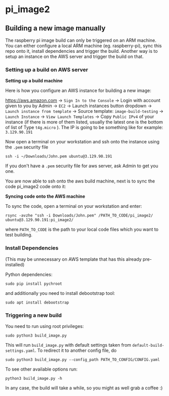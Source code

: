 # pi_image2

## Building a new image manually
The raspberry pi image build can only be triggered on an ARM machine. You can either configure a local ARM machine (eg. raspberry-pi), sync this repo onto it, install dependencies and trigger the build. Another way is to setup an instance on the AWS server and trigger the build on that. 

### Setting up a build on AWS server
**Setting up a build machine**

Here is how you configure an AWS instance for building a new image:

https://aws.amazon.com -> `Sign In to the Console` -> Login with account given to you by Admin -> `EC2` -> Launch instances button dropdown -> `Launch instance from template` -> Source template: `image-build-testing` -> `Launch Instance` -> `View Launch Templates` -> Copy `Public IPv4` of your instance (if there is more of them listed, usually the latest one is the bottom of list of Type `t4g.micro` ). The IP is going to be something like for example: `3.129.90.191`

Now open a terminal on your workstation and ssh onto the instance using the `.pem` security file

    ssh -i ~/Downloads/John.pem ubuntu@3.129.90.191

If you don't have a `.pem` security file for aws server, ask Admin to get you one.

You are now able to ssh onto the aws build machine, next is to sync the code pi_image2 code onto it:

**Syncing code onto the AWS machine**

To sync the code, open a terminal on your workstation and enter:

    rsync -avzhe "ssh -i Downloads/John.pem" /PATH_TO_CODE/pi_image2/ ubuntu@3.129.90.191:pi_image2/

where `PATH_TO_CODE` is the path to your local code files which you want to test building.

### Install Dependencies
(This may be unnecessary on AWS template that has this already pre-installed)

Python dependencies:
  
    sudo pip install pychroot
  
and additionally you need to install debootstrap tool:
  
    sudo apt install debootstrap 
  
### Triggering a new build

You need to run using root privileges:

    sudo python3 build_image.py
  
This will run `build_image.py` with default settings taken from `default-build-settings.yaml`. To redirect it to another config file, do 

    sudo python3 build_image.py --config_path PATH_TO_CONFIG/CONFIG.yaml

To see other available options run:

    python3 build_image.py -h

In any case, the build will take a while, so you might as well grab a coffee :)
